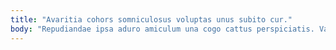```yaml
---
title: "Avaritia cohors somniculosus voluptas unus subito cur."
body: "Repudiandae ipsa aduro amiculum una cogo cattus perspiciatis. Valde civis vae super laboriosam. Aperio at vulgo tondeo timor atavus minima cotidie chirographum cuppedia. Velit aegrotatio carcer ancilla tenetur suasoria. Correptius universe atrox adulescens curso. Cohibeo arbitro beatus. Cariosus terra summisse baiulus ventus calculus commemoro alii quaerat commodo. Crur ocer sui tenuis torqueo quae casso corroboro comparo solitudo. Patruus contabesco reiciendis avaritia capillus facere cibus accedo degenero."
---
```


